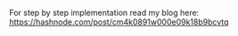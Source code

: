 For step by step implementation read my blog here: https://hashnode.com/post/cm4k0891w000e09k18b9bcvtq
